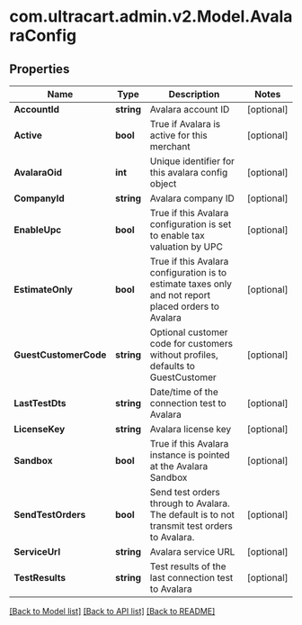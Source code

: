
# com.ultracart.admin.v2.Model.AvalaraConfig

## Properties

Name | Type | Description | Notes
------------ | ------------- | ------------- | -------------
**AccountId** | **string** | Avalara account ID | [optional] 
**Active** | **bool** | True if Avalara is active for this merchant | [optional] 
**AvalaraOid** | **int** | Unique identifier for this avalara config object | [optional] 
**CompanyId** | **string** | Avalara company ID | [optional] 
**EnableUpc** | **bool** | True if this Avalara configuration is set to enable tax valuation by UPC | [optional] 
**EstimateOnly** | **bool** | True if this Avalara configuration is to estimate taxes only and not report placed orders to Avalara | [optional] 
**GuestCustomerCode** | **string** | Optional customer code for customers without profiles, defaults to GuestCustomer | [optional] 
**LastTestDts** | **string** | Date/time of the connection test to Avalara | [optional] 
**LicenseKey** | **string** | Avalara license key | [optional] 
**Sandbox** | **bool** | True if this Avalara instance is pointed at the Avalara Sandbox | [optional] 
**SendTestOrders** | **bool** | Send test orders through to Avalara.  The default is to not transmit test orders to Avalara. | [optional] 
**ServiceUrl** | **string** | Avalara service URL | [optional] 
**TestResults** | **string** | Test results of the last connection test to Avalara | [optional] 

[[Back to Model list]](../README.md#documentation-for-models)
[[Back to API list]](../README.md#documentation-for-api-endpoints)
[[Back to README]](../README.md)

